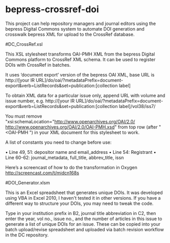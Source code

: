 # bepress-crossref-doi

This project can help repository managers and journal editors using the bepress Digital Commons system to automate DOI generation and crosswalk bepress XML for upload to the CrossRef database.

#DC_CrossRef.xsl

This XSL stylesheet transforms OAI-PMH XML from the bepress Digital Commons platform to CrossRef XML schema. It can be used to register DOIs with CrossRef in batches.

It uses ‘document export’ version of the bepress OAI XML, base URL is http://[your IR URL]/do/oai/?metadataPrefix=document-export&verb=ListRecords&set=publication:[collection label]

To obtain XML data for a particular issue only, append URL with volume and issue number, e.g. http://[your IR URL]/do/oai/?metadataPrefix=document-export&verb=ListRecords&set=publication:[collection label]/vol38/iss7/

You must remove "xsi:schemaLocation="http://www.openarchives.org/OAI/2.0/   http://www.openarchives.org/OAI/2.0/OAI-PMH.xsd" from top row (after "<OAI-PMH ") in your XML document for this stylesheet to work.

A list of constants you need to change before use:

•         Line 49, 51: depositor name and email_address
•         Line 54: Registrant
•         Line 60-62: journal_metadata, full_title, abbrev_title, issn

Here’s a screencast of how to do the transformation in Oxygen http://screencast.com/t/midcn168s

#DOI_Generator.xlsm

This is an Excel spreadsheet that generates unique DOIs. It was developed using VBA in Excel 2010, I haven't tested it in other versions. If you have a different way to structure your DOIs, you may need to tweak the code. 

Type in your institution prefix in B2, journal title abbreviation in C2, then enter the year, vol no., issue no., and the number of articles in this issue to generate a list of unique DOIs for an issue. These can be copied into your batch upload/revise spreadsheet and uploaded via batch revision workflow in the DC repository.
